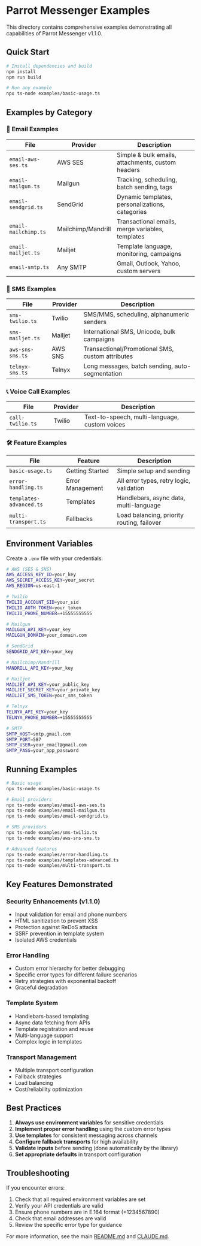# Parrot Messenger Examples

This directory contains comprehensive examples demonstrating all capabilities of Parrot Messenger v1.1.0.

## Quick Start

```bash
# Install dependencies and build
npm install
npm run build

# Run any example
npx ts-node examples/basic-usage.ts
```

## Examples by Category

### 📧 Email Examples

| File | Provider | Description |
|------|----------|-------------|
| `email-aws-ses.ts` | AWS SES | Simple & bulk emails, attachments, custom headers |
| `email-mailgun.ts` | Mailgun | Tracking, scheduling, batch sending, tags |
| `email-sendgrid.ts` | SendGrid | Dynamic templates, personalizations, categories |
| `email-mailchimp.ts` | Mailchimp/Mandrill | Transactional emails, merge variables, templates |
| `email-mailjet.ts` | Mailjet | Template language, monitoring, campaigns |
| `email-smtp.ts` | Any SMTP | Gmail, Outlook, Yahoo, custom servers |

### 💬 SMS Examples

| File | Provider | Description |
|------|----------|-------------|
| `sms-twilio.ts` | Twilio | SMS/MMS, scheduling, alphanumeric senders |
| `sms-mailjet.ts` | Mailjet | International SMS, Unicode, bulk campaigns |
| `aws-sns-sms.ts` | AWS SNS | Transactional/Promotional SMS, custom attributes |
| `telnyx-sms.ts` | Telnyx | Long messages, batch sending, auto-segmentation |

### 📞 Voice Call Examples

| File | Provider | Description |
|------|----------|-------------|
| `call-twilio.ts` | Twilio | Text-to-speech, multi-language, custom voices |

### 🛠️ Feature Examples

| File | Feature | Description |
|------|---------|-------------|
| `basic-usage.ts` | Getting Started | Simple setup and sending |
| `error-handling.ts` | Error Management | All error types, retry logic, validation |
| `templates-advanced.ts` | Templates | Handlebars, async data, multi-language |
| `multi-transport.ts` | Fallbacks | Load balancing, priority routing, failover |

## Environment Variables

Create a `.env` file with your credentials:

```bash
# AWS (SES & SNS)
AWS_ACCESS_KEY_ID=your_key
AWS_SECRET_ACCESS_KEY=your_secret
AWS_REGION=us-east-1

# Twilio
TWILIO_ACCOUNT_SID=your_sid
TWILIO_AUTH_TOKEN=your_token
TWILIO_PHONE_NUMBER=+15555555555

# Mailgun
MAILGUN_API_KEY=your_key
MAILGUN_DOMAIN=your_domain.com

# SendGrid
SENDGRID_API_KEY=your_key

# Mailchimp/Mandrill
MANDRILL_API_KEY=your_key

# Mailjet
MAILJET_API_KEY=your_public_key
MAILJET_SECRET_KEY=your_private_key
MAILJET_SMS_TOKEN=your_sms_token

# Telnyx
TELNYX_API_KEY=your_key
TELNYX_PHONE_NUMBER=+15555555555

# SMTP
SMTP_HOST=smtp.gmail.com
SMTP_PORT=587
SMTP_USER=your_email@gmail.com
SMTP_PASS=your_app_password
```

## Running Examples

```bash
# Basic usage
npx ts-node examples/basic-usage.ts

# Email providers
npx ts-node examples/email-aws-ses.ts
npx ts-node examples/email-mailgun.ts
npx ts-node examples/email-sendgrid.ts

# SMS providers
npx ts-node examples/sms-twilio.ts
npx ts-node examples/aws-sns-sms.ts

# Advanced features
npx ts-node examples/error-handling.ts
npx ts-node examples/templates-advanced.ts
npx ts-node examples/multi-transport.ts
```

## Key Features Demonstrated

### Security Enhancements (v1.1.0)
- Input validation for email and phone numbers
- HTML sanitization to prevent XSS
- Protection against ReDoS attacks
- SSRF prevention in template system
- Isolated AWS credentials

### Error Handling
- Custom error hierarchy for better debugging
- Specific error types for different failure scenarios
- Retry strategies with exponential backoff
- Graceful degradation

### Template System
- Handlebars-based templating
- Async data fetching from APIs
- Template registration and reuse
- Multi-language support
- Complex logic in templates

### Transport Management
- Multiple transport configuration
- Fallback strategies
- Load balancing
- Cost/reliability optimization

## Best Practices

1. **Always use environment variables** for sensitive credentials
2. **Implement proper error handling** using the custom error types
3. **Use templates** for consistent messaging across channels
4. **Configure fallback transports** for high availability
5. **Validate inputs** before sending (done automatically by the library)
6. **Set appropriate defaults** in transport configuration

## Troubleshooting

If you encounter errors:

1. Check that all required environment variables are set
2. Verify your API credentials are valid
3. Ensure phone numbers are in E.164 format (+1234567890)
4. Check that email addresses are valid
5. Review the specific error type for guidance

For more information, see the main [README.md](../README.md) and [CLAUDE.md](../CLAUDE.md).